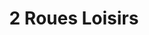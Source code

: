 ---
title: "2 Roues Loisirs"
url: /saint-jean-de-luz/2-roues-loisirs/
shop: location de stockage
---